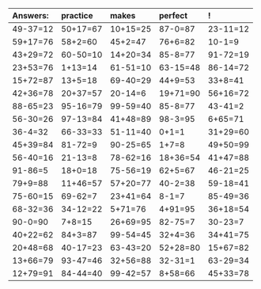 | Answers: | practice | makes | perfect | ! |
| :--- | :--- | :--- | :--- | :--- |
| 49-37=12 | 50+17=67 | 10+15=25 | 87-0=87 | 23-11=12 | 
| 59+17=76 | 58+2=60 | 45+2=47 | 76+6=82 | 10-1=9 | 
| 43+29=72 | 60-50=10 | 14+20=34 | 85-8=77 | 91-72=19 | 
| 23+53=76 | 1+13=14 | 61-51=10 | 63-15=48 | 86-14=72 | 
| 15+72=87 | 13+5=18 | 69-40=29 | 44+9=53 | 33+8=41 | 
| 42+36=78 | 20+37=57 | 20-14=6 | 19+71=90 | 56+16=72 | 
| 88-65=23 | 95-16=79 | 99-59=40 | 85-8=77 | 43-41=2 | 
| 56-30=26 | 97-13=84 | 41+48=89 | 98-3=95 | 6+65=71 | 
| 36-4=32 | 66-33=33 | 51-11=40 | 0+1=1 | 31+29=60 | 
| 45+39=84 | 81-72=9 | 90-25=65 | 1+7=8 | 49+50=99 | 
| 56-40=16 | 21-13=8 | 78-62=16 | 18+36=54 | 41+47=88 | 
| 91-86=5 | 18+0=18 | 75-56=19 | 62+5=67 | 46-21=25 | 
| 79+9=88 | 11+46=57 | 57+20=77 | 40-2=38 | 59-18=41 | 
| 75-60=15 | 69-62=7 | 23+41=64 | 8-1=7 | 85-49=36 | 
| 68-32=36 | 34-12=22 | 5+71=76 | 4+91=95 | 36+18=54 | 
| 90-0=90 | 7+8=15 | 26+69=95 | 82-75=7 | 30-23=7 | 
| 40+22=62 | 84+3=87 | 99-54=45 | 32+4=36 | 34+41=75 | 
| 20+48=68 | 40-17=23 | 63-43=20 | 52+28=80 | 15+67=82 | 
| 13+66=79 | 93-47=46 | 32+56=88 | 32-31=1 | 63-29=34 | 
| 12+79=91 | 84-44=40 | 99-42=57 | 8+58=66 | 45+33=78 | 
